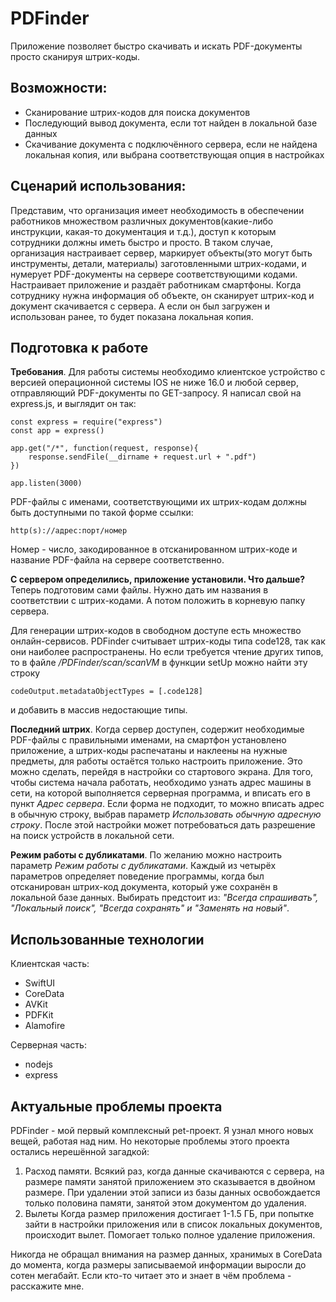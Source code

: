 #  PDFinder
Приложение позволяет быстро скачивать и искать PDF-документы просто сканируя штрих-коды.

## Возможности:
- Сканирование штрих-кодов для поиска документов
- Последующий вывод документа, если тот найден в локальной базе данных
- Скачивание документа с подключённого сервера, если не найдена локальная копия, или выбрана соответствующая опция в настройках

## Сценарий использования:
Представим, что организация имеет необходимость в обеспечении работников множеством различных документов(какие-либо инструкции, какая-то документация и т.д.), доступ к которым сотрудники должны иметь быстро и просто. В таком случае, организация настраивает сервер, маркирует объекты(это могут быть инструменты, детали, материалы) заготовленными штрих-кодами, и нумерует PDF-документы на сервере соответствующими кодами. Настраивает приложение и раздаёт работникам смартфоны. Когда сотруднику нужна информация об объекте, он сканирует штрих-код и документ скачивается с сервера. А если он был загружен и использован ранее, то будет показана локальная копия.

## Подготовка к работе
**Требования**.
Для работы системы необходимо клиентское устройство с версией операционной системы IOS не нижe 16.0 и любой сервер, отправляющий PDF-документы по GET-запросу.
Я написал свой на express.js, и выглядит он так:

````
const express = require("express")
const app = express()

app.get("/*", function(request, response){
    response.sendFile(__dirname + request.url + ".pdf")
})

app.listen(3000)
````


PDF-файлы с именами, соответствующими их штрих-кодам должны быть доступными по такой форме ссылки:

````
http(s)://адрес:порт/номер
````

Номер - число, закодированное в отсканированном штрих-коде и название PDF-файла на сервере соответственно.

**С сервером определились, приложение установили. Что дальше?**
Теперь подготовим сами файлы. Нужно дать им названия в соответствии с штрих-кодами. А потом положить в корневую папку сервера.

Для генерации штрих-кодов в свободном доступе есть множество онлайн-сервисов. PDFinder считывает штрих-коды типа code128, так как они наиболее распространены. Но если требуется чтение других типов, то в файле  */PDFinder/scan/scanVM* в функции setUp можно найти эту строку

````
codeOutput.metadataObjectTypes = [.code128]
````
и добавить в массив недостающие типы.


**Последний штрих**.
Когда сервер доступен, содержит необходимые PDF-файлы с правильными именами, на смартфон установлено приложение, а штрих-коды распечатаны и наклеены на нужные предметы, для работы остаётся только настроить приложение. Это можно сделать, перейдя в настройки со стартового экрана.
Для того, чтобы система начала работать, необходимо узнать адрес машины в сети, на которой выполняется серверная программа, и вписать его в пункт *Адрес сервера*. Если форма не подходит, то можно вписать адрес в обычную строку, выбрав параметр *Использовать обычную адресную строку*.
После этой настройки может потребоваться дать разрешение на поиск устройств в локальной сети.


**Режим работы с дубликатами**.
По желанию можно настроить параметр *Режим работы с дубликатами*. Каждый из четырёх параметров определяет поведение программы, когда был отсканирован штрих-код документа, который уже сохранён в локальной базе данных. Выбирать предстоит из: *"Всегда спрашивать", "Локальный поиск", "Всегда сохранять" и "Заменять на новый"*.


## Использованные технологии

Клиентская часть:
- SwiftUI
- CoreData
- AVKit
- PDFKit
- Alamofire

Серверная часть:
- nodejs
- express


## Актуальные проблемы проекта
PDFinder - мой первый комплексный pet-проект. Я узнал много новых вещей, работая над ним. Но некоторые проблемы этого проекта остались нерешённой загадкой:

1. Расход памяти.
Всякий раз, когда данные скачиваются с сервера, на размере памяти занятой приложением это сказывается в двойном размере. При удалении этой записи из базы данных освобождается только половина памяти, занятой этом документом до удаления.
2. Вылеты
Когда размер приложения достигает 1-1.5 ГБ, при попытке зайти в настройки приложения или в список локальных документов, происходит вылет. Помогает только полное удаление приложения.

Никогда не обращал внимания на размер данных, хранимых в CoreData до момента, когда размеры записываемой информации выросли до сотен мегабайт. Если кто-то читает это и знает в чём проблема - расскажите мне.
